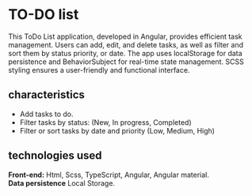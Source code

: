 # TO-DO list

This ToDo List application, developed in Angular, provides efficient task management. Users can add, edit, and delete tasks, as well as filter and sort them by status priority, or date. The app uses localStorage for data persistence and BehaviorSubject for real-time state management. SCSS styling ensures a user-friendly and functional interface.

## characteristics


- Add tasks to do.
- Filter tasks by status: (New, In progress, Completed)
- Filter or sort tasks by date and priority (Low, Medium, High)


## technologies used


**Front-end:** Html, Scss, TypeScript, Angular, Angular material.<br>
**Data persistence** Local Storage.
